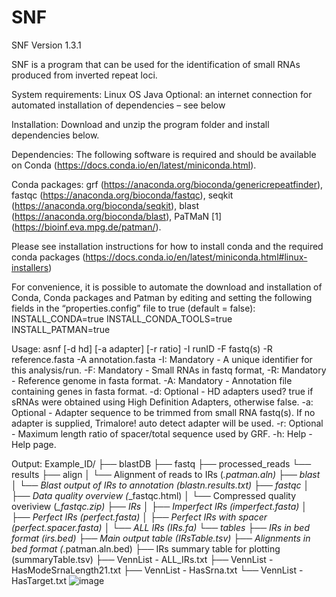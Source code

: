 # SNF

SNF Version 1.3.1

SNF is a program that can be used for the identification of small RNAs produced from inverted repeat loci. 

System requirements:
	Linux OS
	Java
	Optional: an internet connection for automated installation of dependencies – see below

Installation:
Download and unzip the program folder and install dependencies below.

Dependencies:
The following software is required and should be available on Conda (https://docs.conda.io/en/latest/miniconda.html). 

Conda packages: grf (https://anaconda.org/bioconda/genericrepeatfinder), fastqc (https://anaconda.org/bioconda/fastqc), seqkit (https://anaconda.org/bioconda/seqkit), blast (https://anaconda.org/bioconda/blast), PaTMaN [1] (https://bioinf.eva.mpg.de/patman/).

Please see installation instructions for how to install conda and the required conda packages (https://docs.conda.io/en/latest/miniconda.html#linux-installers) 

For convenience, it is possible to automate the download and installation of Conda, Conda packages and Patman by editing and setting the following fields in the “properties.config” file to true (default = false):
INSTALL_CONDA=true
INSTALL_CONDA_TOOLS=true
INSTALL_PATMAN=true


Usage: asnf [-d hd] [-a adapter] [-r ratio] -I runID -F fastq(s) -R reference.fasta -A annotation.fasta
-I:   Mandatory - A unique identifier for this analysis/run.
-F:  Mandatory - Small RNAs in fastq format,
-R:  Mandatory - Reference genome in fasta format.
-A:  Mandatory - Annotation file containing genes in fasta format.
-d:  Optional - HD adapters used? true if sRNAs were obtained using High Definition Adapters, otherwise false.
-a:  Optional - Adapter sequence to be trimmed from small RNA fastq(s). If no adapter is supplied, Trimalore! auto detect adapter will be used.
-r:  Optional - Maximum length ratio of spacer/total sequence used by GRF.
-h:  Help - Help page.


Output:
Example_ID/
├── blastDB
├── fastq 
├── processed_reads
└── results
    ├── align
    │   └── Alignment of reads to IRs (*.patman.aln)
    ├── blast
    │   └── Blast output of IRs to annotation (blastn.results.txt)
    ├── fastqc
    │   ├── Data quality overview (*_fastqc.html)
    │   └── Compressed quality overiview (*_fastqc.zip)
    ├── IRs
    │   ├── Imperfect IRs (imperfect.fasta)
    │   ├── Perfect IRs (perfect.fasta)
    │   ├── Perfect IRs with spacer (perfect.spacer.fasta)
    │   └── ALL IRs (IRs.fa)
    └── tables
        ├── IRs in bed format (irs.bed)
        ├── Main output table (IRsTable.tsv)
        ├── Alignments in bed format (*.patman.aln.bed)
        ├── IRs summary table for plotting (summaryTable.tsv)
        ├── VennList - ALL_IRs.txt 
        ├── VennList - HasModeSrnaLength21.txt
        ├── VennList - HasSrna.txt
        └── VennList - HasTarget.txt
![image](https://user-images.githubusercontent.com/46004379/156680000-d3a15cd5-c376-479c-b654-280a2460221f.png)


